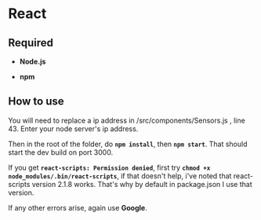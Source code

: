 # React

## Required

* **Node.js**

* **npm**

## How to use

You will need to replace a ip address in /src/components/Sensors.js , line 43. Enter your node server's ip address.

Then in the root of the folder, do **```npm install```**, then **```npm start```**. That should start the dev build on port 3000.

If you get **```react-scripts: Permission denied```**, first try **```chmod +x node_modules/.bin/react-scripts```**, if that doesn't help, i've noted that react-scripts version 2.1.8 works. That's why by default in package.json I use that version.

If any other errors arise, again use **Google**.

